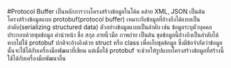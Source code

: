 #Protocol Buffer
เป็นหลักการวางโครงสร้างข้อมูลในโค้ด คล้าย XML, JSON เป็นต้น โครงสร้างข้อมูลแบบ protobuf(protocol buffer) เหมาะกับข้อมูลที่อ้างถึงได้แบบเป็นลำดับ(serializing structured data) ตัวอย่างข้อมูลแบบเป็นลำดับ เช่น ข้อมูลระบุตัวบุคคลประกอบด้วยชุดข้อมูล คำนำหน้า ชื่อ สกุล ลายนิ้วมือ ภาพถ่าย เป็นต้น ชุดข้อมูลนี้อ้างอิงเป็นลำดับได้ หากไม่ใช้ protobuf ปกติจะอ้างอิงด้วย struct หรือ class เพื่อเก็บชุดข้อมูล ซึ่งมีข้อจำกัดว่าข้อมูลนั้นจะใช้ได้กับเครื่องมือพัฒนาที่เขียน แต่เมื่อใช้ protobuf จะช่วยให้รูปแบบโครงสร้างข้อมูลที่สร้างนี้ใช้ได้กับเครื่องมือพัฒนาอื่น  
